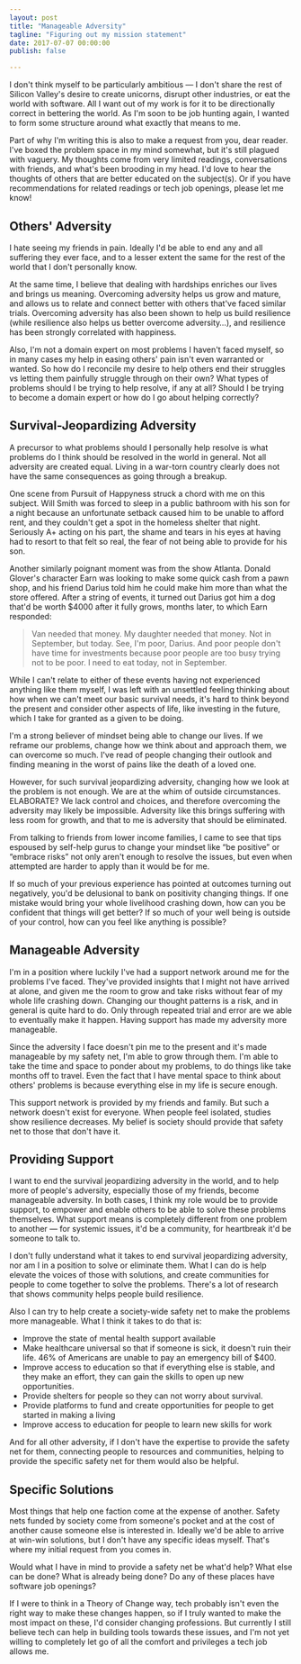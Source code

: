 ```yaml
---
layout: post
title: "Manageable Adversity"
tagline: "Figuring out my mission statement"
date: 2017-07-07 00:00:00
publish: false

---
```


I don't think myself to be particularly ambitious &mdash; I don't share the rest 
of Silicon Valley's desire to create unicorns, disrupt other industries, or eat 
the world with software. All I want out of my work is for it to be directionally 
correct in bettering the world. As I'm soon to be job hunting again, I wanted to 
form some structure around what exactly that means to me.

Part of why I'm writing this is also to make a request from you, dear reader. I've boxed the problem space in my mind somewhat, but it's still plagued with vaguery. My thoughts come from very limited readings, conversations with friends, and what's been brooding in my head. I'd love to hear the thoughts of others that are better educated on the subject(s). Or if you have recommendations for related readings or tech job openings, please let me know!

## Others' Adversity

I hate seeing my friends in pain. Ideally I'd be able to end any and all suffering they ever face, and to a lesser extent the same for the rest of the world that I don't personally know. 

At the same time, I believe that dealing with hardships enriches our lives and brings us meaning. Overcoming adversity helps us grow and mature, and allows us to relate and connect better with others that've faced similar trials. Overcoming adversity has also been shown to help us build resilience (while resilience also helps us better overcome adversity…), and resilience has been strongly correlated with happiness.

Also, I'm not a domain expert on most problems I haven't faced myself, so in many cases my help in easing others' pain isn't even warranted or wanted. So how do I reconcile my desire to help others end their struggles vs letting them painfully struggle through on their own? What types of problems should I be trying to help resolve, if any at all? Should I be trying to become a domain expert or how do I go about helping correctly?

## Survival-Jeopardizing Adversity

A precursor to what problems should I personally help resolve is what problems do I think should be resolved in the world in general. Not all adversity are created equal. Living in a war-torn country clearly does not have the same consequences as going through a breakup.

One scene from Pursuit of Happyness struck a chord with me on this subject. Will Smith was forced to sleep in a public bathroom with his son for a night because an unfortunate setback caused him to be unable to afford rent, and they couldn't get a spot in the homeless shelter that night. Seriously A+ acting on his part, the shame and tears in his eyes at having had to resort to that felt so real, the fear of not being able to provide for his son.

Another similarly poignant moment was from the show Atlanta. Donald Glover's character Earn was looking to make some quick cash from a pawn shop, and his friend Darius told him he could make him more than what the store offered. After a string of events, it turned out Darius got him a dog that'd be worth $4000 after it fully grows, months later, to which Earn responded:

> Van needed that money. My daughter needed that money. Not in September, but 
> today. See, I'm poor, Darius. And poor people don't have time for investments 
> because poor people are too busy trying not to be poor. I need to eat today, 
> not in September.

While I can't relate to either of these events having not experienced anything like them myself, I was left with an unsettled feeling thinking about how when we can't meet our basic survival needs, it's hard to think beyond the present and consider other aspects of life, like investing in the future, which I take for granted as a given to be doing.

I'm a strong believer of mindset being able to change our lives. If we reframe our problems, change how we think about and approach them, we can overcome so much. I've read of people changing their outlook and finding meaning in the worst of pains like the death of a loved one.

However, for such survival jeopardizing adversity, changing how we look at the problem is not enough. We are at the whim of outside circumstances. ELABORATE? We lack control and choices, and therefore overcoming the adversity may likely be impossible. Adversity like this brings suffering with less room for growth, and that to me is adversity that should be eliminated. 

From talking to friends from lower income families, I came to see that tips espoused by self-help gurus to change your mindset like “be positive” or “embrace risks” not only aren't enough to resolve the issues, but even when attempted are harder to apply than it would be for me.

If so much of your previous experience has pointed at outcomes turning out negatively, you'd be delusional to bank on positivity changing things. If one mistake would bring your whole livelihood crashing down, how can you be confident that things will get better? If so much of your well being is outside of your control, how can you feel like anything is possible?

## Manageable Adversity

I'm in a position where luckily I've had a support network around me for the problems I've faced. They've provided insights that I might not have arrived at alone, and given me the room to grow and take risks without fear of my whole life crashing down. Changing our thought patterns is a risk, and in general is quite hard to do. Only through repeated trial and error are we able to eventually make it happen. Having support has made my adversity more manageable.

Since the adversity I face doesn't pin me to the present and it's made manageable by my safety net, I'm able to grow through them. I'm able to take the time and space to ponder about my problems, to do things like take months off to travel. Even the fact that I have mental space to think about others' problems is because everything else in my life is secure enough.

This support network is provided by my friends and family. But such a network doesn't exist for everyone. When people feel isolated, studies show resilience decreases. My belief is society should provide that safety net to those that don't have it.

## Providing Support

I want to end the survival jeopardizing adversity in the world, and to help more of people's adversity, especially those of my friends, become manageable adversity. In both cases, I think my role would be to provide support, to empower and enable others to be able to solve these problems themselves. What support means is completely different from one problem to another — for systemic issues, it'd be a community, for heartbreak it'd be someone to talk to.

I don't fully understand what it takes to end survival jeopardizing adversity, nor am I in a position to solve or eliminate them. What I can do is help elevate the voices of those with solutions, and create communities for people to come together to solve the problems. There's a lot of research that shows community helps people build resilience.

Also I can try to help create a society-wide safety net to make the problems more manageable. What I think it takes to do that is:


- Improve the state of mental health support available
- Make healthcare universal so that if someone is sick, it doesn't ruin their life. 46% of Americans are unable to pay an emergency bill of $400.
- Improve access to education so that if everything else is stable, and they make an effort, they can gain the skills to open up new opportunities.
- Provide shelters for people so they can not worry about survival.
- Provide platforms to fund and create opportunities for people to get started in making a living
- Improve access to education for people to learn new skills for work

And for all other adversity, if I don't have the expertise to provide the safety net for them, connecting people to resources and communities, helping to provide the specific safety net for them would also be helpful.

## Specific Solutions

Most things that help one faction come at the expense of another. Safety nets funded by society come from someone's pocket and at the cost of another cause someone else is interested in. Ideally we'd be able to arrive at win-win solutions, but I don't have any specific ideas myself. That's where my initial request from you comes in.

Would what I have in mind to provide a safety net be what'd help? What else can be done? What is already being done? Do any of these places have software job openings?

If I were to think in a Theory of Change way, tech probably isn't even the right way to make these changes happen, so if I truly wanted to make the most impact on these, I'd consider changing professions. But currently I still believe tech can help in building tools towards these issues, and I'm not yet willing to completely let go of all the comfort and privileges a tech job allows me.


